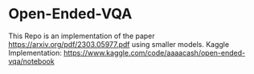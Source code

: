 # Open-Ended-VQA
This Repo is an implementation of the paper https://arxiv.org/pdf/2303.05977.pdf using smaller models.
Kaggle Implementation: https://www.kaggle.com/code/aaaacash/open-ended-vqa/notebook
